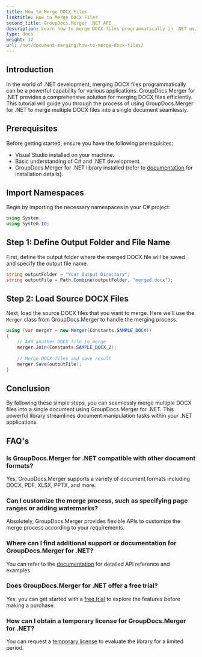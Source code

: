 ```yaml
---
title: How to Merge DOCX Files
linktitle: How to Merge DOCX Files
second_title: GroupDocs.Merger .NET API
description: Learn how to merge DOCX files programmatically in .NET using GroupDocs.Merger, simplifying document manipulation tasks efficiently.
type: docs
weight: 12
url: /net/document-merging/how-to-merge-docx-files/
---
```

## Introduction
In the world of .NET development, merging DOCX files programmatically can be a powerful capability for various applications. GroupDocs.Merger for .NET provides a comprehensive solution for merging DOCX files efficiently. This tutorial will guide you through the process of using GroupDocs.Merger for .NET to merge multiple DOCX files into a single document seamlessly.
## Prerequisites
Before getting started, ensure you have the following prerequisites:
- Visual Studio installed on your machine.
- Basic understanding of C# and .NET development.
- GroupDocs.Merger for .NET library installed (refer to [documentation](https://reference.groupdocs.com/merger/net/) for installation details).

## Import Namespaces
Begin by importing the necessary namespaces in your C# project:
```csharp
using System;
using System.IO;
```
## Step 1: Define Output Folder and File Name
First, define the output folder where the merged DOCX file will be saved and specify the output file name.
```csharp
string outputFolder = "Your Output Directory";
string outputFile = Path.Combine(outputFolder, "merged.docx");
```
## Step 2: Load Source DOCX Files
Next, load the source DOCX files that you want to merge. Here we'll use the `Merger` class from GroupDocs.Merger to handle the merging process.
```csharp
using (var merger = new Merger(Constants.SAMPLE_DOCX))
{
    // Add another DOCX file to merge
    merger.Join(Constants.SAMPLE_DOCX_2);
    
    // Merge DOCX files and save result
    merger.Save(outputFile);
}
```

## Conclusion
By following these simple steps, you can seamlessly merge multiple DOCX files into a single document using GroupDocs.Merger for .NET. This powerful library streamlines document manipulation tasks within your .NET applications.
## FAQ's
### Is GroupDocs.Merger for .NET compatible with other document formats?
Yes, GroupDocs.Merger supports a variety of document formats including DOCX, PDF, XLSX, PPTX, and more.
### Can I customize the merge process, such as specifying page ranges or adding watermarks?
Absolutely, GroupDocs.Merger provides flexible APIs to customize the merge process according to your requirements.
### Where can I find additional support or documentation for GroupDocs.Merger for .NET?
You can refer to the [documentation](https://reference.groupdocs.com/merger/net/) for detailed API reference and examples.
### Does GroupDocs.Merger for .NET offer a free trial?
Yes, you can get started with a [free trial](https://releases.groupdocs.com/) to explore the features before making a purchase.
### How can I obtain a temporary license for GroupDocs.Merger for .NET?
You can request a [temporary license](https://purchase.groupdocs.com/temporary-license/) to evaluate the library for a limited period.

